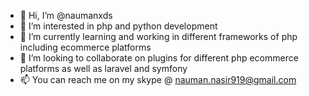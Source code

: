 - 👋 Hi, I’m @naumanxds
- 👀 I’m interested in php and python development
- 🌱 I’m currently learning and working in different frameworks of php including ecommerce platforms
- 💞️ I’m looking to collaborate on plugins for different php ecommerce platforms as well as laravel and symfony
- 📫 You can reach me on my skype @ nauman.nasir919@gmail.com

<!---
naumanxds/naumanxds is a ✨ special ✨ repository because its `README.md` (this file) appears on your GitHub profile.
You can click the Preview link to take a look at your changes.
--->
